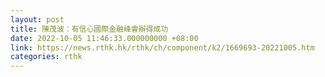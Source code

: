 ```yaml
---
layout: post
title: 陳茂波：有信心國際金融峰會辦得成功
date: 2022-10-05 11:46:33.000000000 +08:00
link: https://news.rthk.hk/rthk/ch/component/k2/1669693-20221005.htm
categories: rthk
---
```




